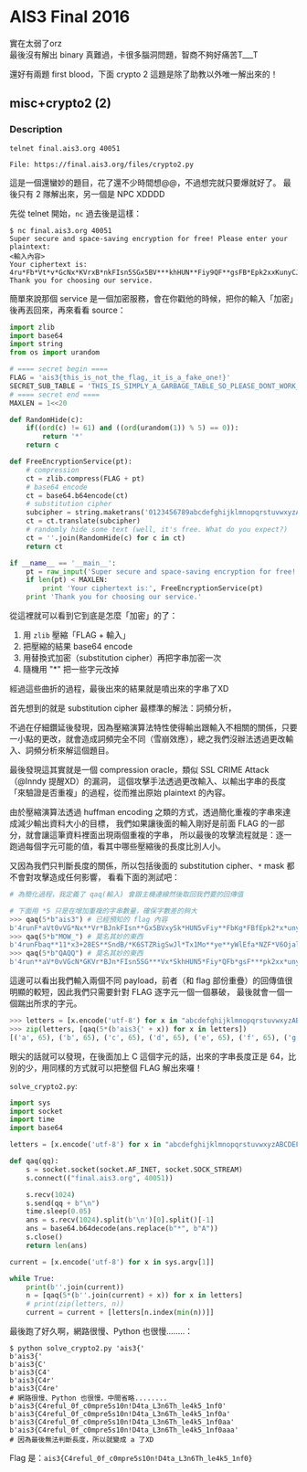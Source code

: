 # AIS3 Final 2016

實在太弱了orz<br>
最後沒有解出 binary 真難過，卡很多腦洞問題，智商不夠好痛苦T___T

還好有兩題 first blood，下面 crypto 2 這題是除了助教以外唯一解出來的！

## misc+crypto2 (2)
### Description
```
telnet final.ais3.org 40051

File: https://final.ais3.org/files/crypto2.py
```

這是一個還蠻妙的題目，花了還不少時間想@@，不過想完就只要爆就好了。
最後只有 2 隊解出來，另一個是 NPC XDDDD

先從 telnet 開始，`nc` 過去後是這樣：
```
$ nc final.ais3.org 40051
Super secure and space-saving encryption for free! Please enter your plaintext:
<輸入內容>
Your ciphertext is: 4ru*Fb*Vt*v*GcNx*KVrxB*nkFIsn5SGx5BV***khHUN**Fiy9QF**gsFB*Epk2xxKunyCJE4IM0uY8qNcYIXFYhRYy711*yW**=
Thank you for choosing our service.
```

簡單來說那個 service 是一個加密服務，會在你戳他的時候，把你的輸入「加密」後再丟回來，再來看看 source：

```python
import zlib
import base64
import string
from os import urandom

# ==== secret begin ====
FLAG = 'ais3{this_is_not_the_flag,_it_is_a_fake_one!}'
SECRET_SUB_TABLE = 'THIS_IS_SIMPLY_A_GARBAGE_TABLE_SO_PLEASE_DONT_WORK_WITH_THIS_ONE'
# ==== secret end ====
MAXLEN = 1<<20

def RandomHide(c):
    if((ord(c) != 61) and ((ord(urandom(1)) % 5) == 0)):
        return '*'
    return c

def FreeEncryptionService(pt):
    # compression
    ct = zlib.compress(FLAG + pt)
    # base64 encode
    ct = base64.b64encode(ct)
    # substitution cipher
    subcipher = string.maketrans('0123456789abcdefghijklmnopqrstuvwxyzABCDEFGHIJKLMNOPQRSTUVWXYZ+/', SECRET_SUB_TABLE)
    ct = ct.translate(subcipher)
    # randomly hide some text (well, it's free. What do you expect?)
    ct = ''.join(RandomHide(c) for c in ct)
    return ct

if __name__ == '__main__':
    pt = raw_input('Super secure and space-saving encryption for free! Please enter your plaintext:\n')
    if len(pt) < MAXLEN:
        print 'Your ciphertext is:', FreeEncryptionService(pt)
    print 'Thank you for choosing our service.'
```

從這裡就可以看到它到底是怎麼「加密」的了：

1. 用 `zlib` 壓縮「FLAG + 輸入」
2. 把壓縮的結果 base64 encode
3. 用替換式加密（substitution cipher）再把字串加密一次
4. 隨機用 "*" 把一些字元改掉

經過這些曲折的過程，最後出來的結果就是噴出來的字串了XD


首先想到的就是 substitution cipher 最標準的解法：詞頻分析，

不過在仔細鑽延後發現，因為壓縮演算法特性使得輸出跟輸入不相關的關係，只要一小點的更改，就會造成詞頻完全不同（雪崩效應），總之我們沒辦法透過更改輸入、詞頻分析來解這個題目。

最後發現這其實就是一個 compression oracle，類似 SSL CRIME Attack（@Inndy 提醒XD）的漏洞，
這個攻擊手法透過更改輸入、以輸出字串的長度「來驗證是否重複」的過程，從而推出原始 plaintext 的內容。

由於壓縮演算法透過 huffman encoding 之類的方式，透過簡化重複的字串來達成減少輸出資料大小的目標，
我們如果讓後面的輸入剛好是前面 FLAG 的一部分，就會讓這筆資料裡面出現兩個重複的字串，
所以最後的攻擊流程就是：逐一跑過每個字元可能的值，看其中哪些壓縮後的長度比別人小。

又因為我們只判斷長度的關係，所以包括後面的 substitution cipher、`*` mask 都不會對攻擊造成任何影響，
看看下面的測試吧：

```python
# 為簡化過程，我定義了 qaq(輸入) 會跟主機連線然後取回我們要的回傳值

# 下面用 *5 只是在增加重複的字串數量，確保字數差的夠大
>>> qaq(5*b"ais3") # 已經預知的 flag 內容
b'4runF*aVt0vVG*Nx**Vr*BJnkFIsn**Gx5BVxySk*HUN5vFiy**FbKg*FBfEpk2*x*unyCSxF***11G**NU=' # strlen == 84
>>> qaq(5*b"MOW_") # 莫名其妙的東西
b'4runFbaq**11*x3+28ES**SndB/*K6STZRigSwJl*Tx1Mo**ye**yWlEfa*NZF*V6OjalyT*UG*j*nYvz*W*=' # strlen == 85
>>> qaq(5*b"QAQQ") # 莫名其妙的東西
b'4run**aV*0vVGcN*GKVr*BJn*FIsn5SG***Vx*SkhHUN5*Fiy*QFb*gsF***pk2xx*unyCJR3*U*GOB*E*F*=' # strlen == 85
```

這邊可以看出我們輸入兩個不同 payload，前者（和 flag 部份重疊）的回傳值很明顯的較短，因此我們只需要針對 FLAG 逐字元一個一個暴破，
最後就會一個一個踹出所求的字元。

```python
>>> letters = [x.encode('utf-8') for x in "abcdefghijklmnopqrstuvwxyzABCDEFGHIJKLMNOPQRSTUVWXYZ_!0123456789"] # 可能的字元
>>> zip(letters, [qaq(5*(b'ais3{' + x)) for x in letters])
[('a', 65), ('b', 65), ('c', 65), ('d', 65), ('e', 65), ('f', 65), ('g', 65), ('h', 65), ('i', 65), ('j', 65), ('k', 65), ('l', 65), ('m', 65), ('n', 65), ('o', 65), ('p', 65), ('q', 65), ('r', 65), ('s', 65), ('t', 65), ('u', 65), ('v', 65), ('w', 65), ('x', 65), ('y', 65), ('z', 65), ('A', 65), ('B', 65), ('C', 64), ('D', 65), ('E', 65), ('F', 65), ('G', 65), ('H', 65), ('I', 65), ('J', 65), ('K', 65), ('L', 65), ('M', 65), ('N', 65), ('O', 65), ('P', 65), ('Q', 65), ('R', 65), ('S', 65), ('T', 65), ('U', 65), ('V', 65), ('W', 65), ('X', 65), ('Y', 65), ('Z', 65), ('_', 65), ('!', 65), ('0', 65), ('1', 65), ('2', 65), ('3', 65), ('4', 65), ('5', 65), ('6', 65), ('7', 65), ('8', 65), ('9', 65)]
```

眼尖的話就可以發現，在後面加上 C 這個字元的話，出來的字串長度正是 64，比別的少，用同樣的方式就可以把整個 FLAG 解出來囉！

`solve_crypto2.py`:
```python
import sys
import socket
import time
import base64

letters = [x.encode('utf-8') for x in "abcdefghijklmnopqrstuvwxyzABCDEFGHIJKLMNOPQRSTUVWXYZ_!0123456789"]

def qaq(qq):
    s = socket.socket(socket.AF_INET, socket.SOCK_STREAM)
    s.connect(("final.ais3.org", 40051))

    s.recv(1024)
    s.send(qq + b"\n")
    time.sleep(0.05)
    ans = s.recv(1024).split(b'\n')[0].split()[-1]
    ans = base64.b64decode(ans.replace(b"*", b"A"))
    s.close()
    return len(ans)

current = [x.encode('utf-8') for x in sys.argv[1]]

while True:
    print(b''.join(current))
    n = [qaq(5*(b''.join(current) + x)) for x in letters]
    # print(zip(letters, n))
    current = current + [letters[n.index(min(n))]]
```

最後跑了好久啊，網路很慢、Python 也很慢........：

```
$ python solve_crypto2.py 'ais3{'
b'ais3{'
b'ais3{C'
b'ais3{C4'
b'ais3{C4r'
b'ais3{C4re'
# 網路很慢、Python 也很慢，中間省略........
b'ais3{C4reful_0f_c0mpre5s10n!D4ta_L3n6Th_le4k5_1nf0'
b'ais3{C4reful_0f_c0mpre5s10n!D4ta_L3n6Th_le4k5_1nf0a'
b'ais3{C4reful_0f_c0mpre5s10n!D4ta_L3n6Th_le4k5_1nf0aa'
b'ais3{C4reful_0f_c0mpre5s10n!D4ta_L3n6Th_le4k5_1nf0aaa'
# 因為最後無法判斷長度，所以就變成 a 了XD
```

Flag 是：`ais3{C4reful_0f_c0mpre5s10n!D4ta_L3n6Th_le4k5_1nf0}`
